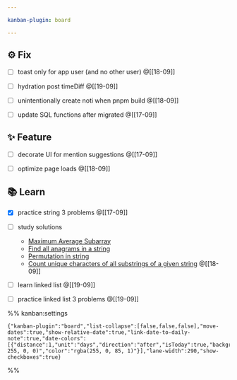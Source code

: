 ```yaml
---

kanban-plugin: board

---
```


## ⚙️ Fix

- [ ] toast only for app user (and no other user) @[[18-09]]
- [ ] hydration post timeDiff @[[19-09]]
- [ ] unintentionally create noti when pnpm build @[[18-09]]
- [ ] update SQL functions after migrated @[[17-09]]


## ✨ Feature

- [ ] decorate UI for mention suggestions @[[17-09]]
- [ ] optimize page loads @[[18-09]]


## 📚 Learn

- [x] practice string 3 problems @[[17-09]]
- [ ] study solutions
	- [Maximum Average Subarray]([average](https://leetcode.com/problems/maximum-average-subarray-i/description/))
	- [Find all anagrams in a string](https://leetcode.com/problems/find-all-anagrams-in-a-string/description/)
	- [Permutation in string](https://leetcode.com/problems/permutation-in-string/description/?envType=list&envId=xlep8di5)
	- [Count unique characters of all substrings of a given string](https://leetcode.com/problems/count-unique-characters-of-all-substrings-of-a-given-string/description/?envType=list&envId=xlep8di5) @[[18-09]]
- [ ] learn linked list @[[19-09]]
- [ ] practice linked list 3 problems @[[19-09]]




%% kanban:settings
```
{"kanban-plugin":"board","list-collapse":[false,false,false],"move-dates":true,"show-relative-date":true,"link-date-to-daily-note":true,"date-colors":[{"distance":1,"unit":"days","direction":"after","isToday":true,"backgroundColor":"rgba(110, 255, 0, 0)","color":"rgba(255, 0, 85, 1)"}],"lane-width":290,"show-checkboxes":true}
```
%%